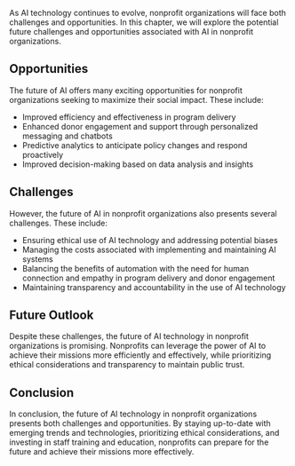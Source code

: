

As AI technology continues to evolve, nonprofit organizations will face both challenges and opportunities. In this chapter, we will explore the potential future challenges and opportunities associated with AI in nonprofit organizations.

Opportunities
-------------

The future of AI offers many exciting opportunities for nonprofit organizations seeking to maximize their social impact. These include:

* Improved efficiency and effectiveness in program delivery
* Enhanced donor engagement and support through personalized messaging and chatbots
* Predictive analytics to anticipate policy changes and respond proactively
* Improved decision-making based on data analysis and insights

Challenges
----------

However, the future of AI in nonprofit organizations also presents several challenges. These include:

* Ensuring ethical use of AI technology and addressing potential biases
* Managing the costs associated with implementing and maintaining AI systems
* Balancing the benefits of automation with the need for human connection and empathy in program delivery and donor engagement
* Maintaining transparency and accountability in the use of AI technology

Future Outlook
--------------

Despite these challenges, the future of AI technology in nonprofit organizations is promising. Nonprofits can leverage the power of AI to achieve their missions more efficiently and effectively, while prioritizing ethical considerations and transparency to maintain public trust.

Conclusion
----------

In conclusion, the future of AI technology in nonprofit organizations presents both challenges and opportunities. By staying up-to-date with emerging trends and technologies, prioritizing ethical considerations, and investing in staff training and education, nonprofits can prepare for the future and achieve their missions more effectively.
